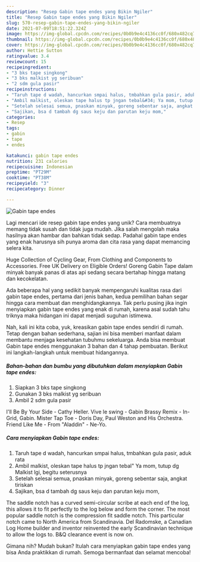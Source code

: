 ```yaml
---
description: "Resep Gabin tape endes yang Bikin Ngiler"
title: "Resep Gabin tape endes yang Bikin Ngiler"
slug: 570-resep-gabin-tape-endes-yang-bikin-ngiler
date: 2021-07-09T18:51:22.324Z
image: https://img-global.cpcdn.com/recipes/0b0b9e4c4136cc0f/680x482cq70/gabin-tape-endes-foto-resep-utama.jpg
thumbnail: https://img-global.cpcdn.com/recipes/0b0b9e4c4136cc0f/680x482cq70/gabin-tape-endes-foto-resep-utama.jpg
cover: https://img-global.cpcdn.com/recipes/0b0b9e4c4136cc0f/680x482cq70/gabin-tape-endes-foto-resep-utama.jpg
author: Hettie Sutton
ratingvalue: 3.4
reviewcount: 15
recipeingredient:
- "3 bks tape singkong"
- "3 bks malkist yg seribuan"
- "2 sdm gula pasir"
recipeinstructions:
- "Taruh tape d wadah, hancurkan smpai halus, tmbahkan gula pasir, aduk rata"
- "Ambil malkist, oleskan tape halus tp jngan tebal&#34; Ya mom, tutup dg Malkist lgi, begitu seterusnya"
- "Setelah selesai semua, pnaskan minyak, goreng sebentar saja, angkat tiriskan"
- "Sajikan, bsa d tambah dg saus keju dan parutan keju mom,"
categories:
- Resep
tags:
- gabin
- tape
- endes

katakunci: gabin tape endes 
nutrition: 231 calories
recipecuisine: Indonesian
preptime: "PT29M"
cooktime: "PT38M"
recipeyield: "3"
recipecategory: Dinner

---
```



![Gabin tape endes](https://img-global.cpcdn.com/recipes/0b0b9e4c4136cc0f/680x482cq70/gabin-tape-endes-foto-resep-utama.jpg)

Lagi mencari ide resep gabin tape endes yang unik? Cara membuatnya memang tidak susah dan tidak juga mudah. Jika salah mengolah maka hasilnya akan hambar dan bahkan tidak sedap. Padahal gabin tape endes yang enak harusnya sih punya aroma dan cita rasa yang dapat memancing selera kita.

Huge Collection of Cycling Gear, From Clothing and Components to Accessories. Free UK Delivery on Eligible Orders! Goreng Gabin Tape dalam minyak banyak panas di atas api sedang secara bertahap hingga matang dan kecokelatan.

Ada beberapa hal yang sedikit banyak mempengaruhi kualitas rasa dari gabin tape endes, pertama dari jenis bahan, kedua pemilihan bahan segar hingga cara membuat dan menghidangkannya. Tak perlu pusing jika ingin menyiapkan gabin tape endes yang enak di rumah, karena asal sudah tahu triknya maka hidangan ini dapat menjadi suguhan istimewa.


Nah, kali ini kita coba, yuk, kreasikan gabin tape endes sendiri di rumah. Tetap dengan bahan sederhana, sajian ini bisa memberi manfaat dalam membantu menjaga kesehatan tubuhmu sekeluarga. Anda bisa membuat Gabin tape endes menggunakan 3 bahan dan 4 tahap pembuatan. Berikut ini langkah-langkah untuk membuat hidangannya.

<!--inarticleads1-->

##### Bahan-bahan dan bumbu yang dibutuhkan dalam menyiapkan Gabin tape endes:

1. Siapkan 3 bks tape singkong
1. Gunakan 3 bks malkist yg seribuan
1. Ambil 2 sdm gula pasir


I&#39;ll Be By Your Side - Cathy Heller. Vive le swing - Gabin Brassy Remix - In-Grid, Gabin. Mister Tap Toe - Doris Day, Paul Weston and His Orchestra. Friend Like Me - From &#34;Aladdin&#34; - Ne-Yo. 

<!--inarticleads2-->

##### Cara menyiapkan Gabin tape endes:

1. Taruh tape d wadah, hancurkan smpai halus, tmbahkan gula pasir, aduk rata
1. Ambil malkist, oleskan tape halus tp jngan tebal&#34; Ya mom, tutup dg Malkist lgi, begitu seterusnya
1. Setelah selesai semua, pnaskan minyak, goreng sebentar saja, angkat tiriskan
1. Sajikan, bsa d tambah dg saus keju dan parutan keju mom,


The saddle notch has a curved semi-circular scribe at each end of the log, this allows it to fit perfectly to the log below and form the corner. The most popular saddle notch is the compression fit saddle notch. This particular notch came to North America from Scandinavia. Del Radomske, a Canadian Log Home builder and inventor reinvented the early Scandinavian technique to allow the logs to. B&amp;Q clearance event is now on. 

Gimana nih? Mudah bukan? Itulah cara menyiapkan gabin tape endes yang bisa Anda praktikkan di rumah. Semoga bermanfaat dan selamat mencoba!
